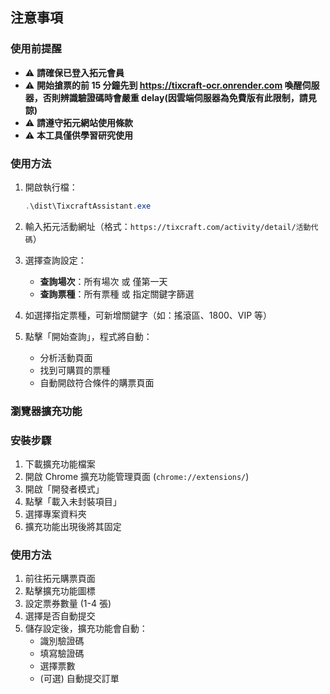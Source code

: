## 注意事項

### 使用前提醒

- ⚠️ **請確保已登入拓元會員**
- ⚠️ **開始搶票的前 15 分鐘先到 https://tixcraft-ocr.onrender.com 喚醒伺服器，否則辨識驗證碼時會嚴重 delay(因雲端伺服器為免費版有此限制，請見諒)**
- ⚠️ **請遵守拓元網站使用條款**
- ⚠️ **本工具僅供學習研究使用**

### 使用方法

1. 開啟執行檔：

   ```powershell
   .\dist\TixcraftAssistant.exe
   ```

2. 輸入拓元活動網址（格式：`https://tixcraft.com/activity/detail/活動代碼`）
3. 選擇查詢設定：
   - **查詢場次**：所有場次 或 僅第一天
   - **查詢票種**：所有票種 或 指定關鍵字篩選
4. 如選擇指定票種，可新增關鍵字（如：搖滾區、1800、VIP 等）
5. 點擊「開始查詢」，程式將自動：
   - 分析活動頁面
   - 找到可購買的票種
   - 自動開啟符合條件的購票頁面

### 瀏覽器擴充功能

### 安裝步驟

1. 下載擴充功能檔案
2. 開啟 Chrome 擴充功能管理頁面 (`chrome://extensions/`)
3. 開啟「開發者模式」
4. 點擊「載入未封裝項目」
5. 選擇專案資料夾
6. 擴充功能出現後將其固定

### 使用方法

1. 前往拓元購票頁面
2. 點擊擴充功能圖標
3. 設定票券數量 (1-4 張)
4. 選擇是否自動提交
5. 儲存設定後，擴充功能會自動：
   - 識別驗證碼
   - 填寫驗證碼
   - 選擇票數
   - (可選) 自動提交訂單

